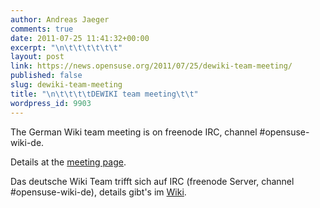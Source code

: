 ```yaml
---
author: Andreas Jaeger
comments: true
date: 2011-07-25 11:41:32+00:00
excerpt: "\n\t\t\t\t\t\t"
layout: post
link: https://news.opensuse.org/2011/07/25/dewiki-team-meeting/
published: false
slug: dewiki-team-meeting
title: "\n\t\t\t\tDEWIKI team meeting\t\t"
wordpress_id: 9903
---
```

The German Wiki team meeting is on freenode IRC, channel #opensuse-wiki-de.

Details at the [meeting page](http://dewiki.opensuse.org/openSUSE:Wiki_Meeting).

Das deutsche Wiki Team trifft sich auf IRC (freenode Server, channel #opensuse-wiki-de), details gibt's im [Wiki](http://dewiki.opensuse.org/openSUSE:Wiki_Meeting).		
